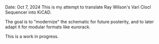 Date: Oct 7, 2024
This is my attempt to translate Ray Wilson's Vari Clocl Sequencer into KiCAD. 

The goal is to "modernize" the schematic for future posterity, and to later adapt it for modular formats like eurorack.

This is a work in progress.
